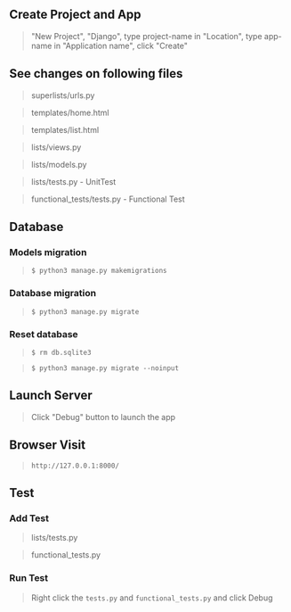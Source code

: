 ## Create Project and App

> "New Project", "Django", type project-name in "Location", type app-name in "Application name", click "Create"

## See changes on following files

> superlists/urls.py

> templates/home.html

> templates/list.html

> lists/views.py

> lists/models.py

> lists/tests.py - UnitTest

> functional_tests/tests.py - Functional Test

## Database

### Models migration

> `$ python3 manage.py makemigrations`

### Database migration

> `$ python3 manage.py migrate`

### Reset database

> `$ rm db.sqlite3`

> `$ python3 manage.py migrate --noinput`

## Launch Server

> Click "Debug" button to launch the app

## Browser Visit

> `http://127.0.0.1:8000/`

## Test

### Add Test 

> lists/tests.py

> functional_tests.py

### Run Test

> Right click the `tests.py` and `functional_tests.py` and click Debug
